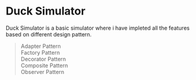 # Duck Simulator
 Duck Simulator is a basic simulator where i have impleted all the features based on different design pattern.
 > Adapter Pattern
 \
 > Factory Pattern
 \
 > Decorator Pattern
 \
 > Composite Pattern
 \
 > Observer Pattern


